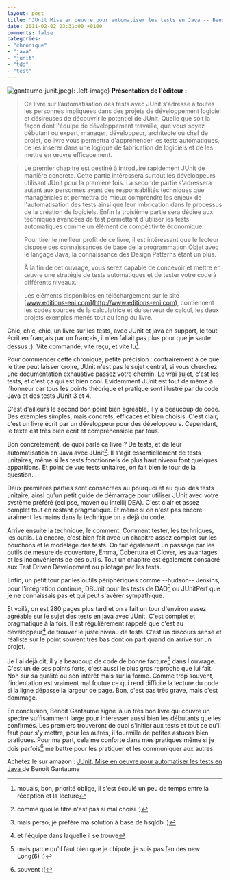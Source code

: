 ```yaml
---
layout: post
title: "JUnit Mise en oeuvre pour automatiser les tests en Java -- Benoit Gantaume"
date: 2011-02-02 23:31:00 +0100
comments: false
categories: 
- "chronique"
- "java"
- "junit"
- "tdd"
- "test"
---
```

![gantaume-junit.jpeg](https://blog.crafting-labs.fr/images/couverture/.gantaume_-_junit_s.jpg){: .left-image}
__Présentation de l'éditeur :__

> Ce livre sur l’automatisation des tests avec JUnit s'adresse à toutes les personnes impliquées dans des projets de développement logiciel et désireuses de découvrir le potentiel de JUnit. Quelle que soit la façon dont l'équipe de développement travaille, que vous soyez débutant ou expert, manager, développeur, architecte ou chef de projet, ce livre vous permettra d'appréhender les tests automatiques, de les insérer dans une logique de fabrication de logiciels et de les mettre en œuvre efficacement.

> Le premier chapitre est destiné à introduire rapidement JUnit de manière concrète. Cette partie intéressera surtout les développeurs utilisant JUnit pour la première fois. La seconde partie s'adressera autant aux personnes ayant des responsabilités techniques que managériales et permettra de mieux comprendre les enjeux de l'automatisation des tests ainsi que leur imbrication dans le processus de la création de logiciels. Enfin la troisième partie sera dédiée aux techniques avancées de test permettant d'utiliser les tests automatiques comme un élément de compétitivité économique.
>
> Pour tirer le meilleur profit de ce livre, il est intéressant que le lecteur dispose des connaissances de base de la programmation Objet avec le langage Java, la connaissance des Design Patterns étant un plus.
>
> À la fin de cet ouvrage, vous serez capable de concevoir et mettre en œuvre une stratégie de tests automatiques et de tester votre code à différents niveaux.

> Les éléments disponibles en téléchargement sur le site [www.editions-eni.com](http://www.editions-eni.com), contiennent les codes sources de la calculatrice et du serveur de calcul, les deux projets exemples menés tout au long du livre.



Chic, chic, chic, un livre sur les tests, avec JUnit et java en support, le tout écrit en français par un français, il n'en fallait pas plus pour que je saute dessus :). Vite commandé, vite reçu, et vite lu[^1].

Pour commencer cette chronique, petite précision : contrairement à ce que le titre peut laisser croire, JUnit n'est pas le sujet central, si vous cherchez une documentation exhaustive passez votre chemin. Le vrai sujet, c'est les tests, et c'est ça qui est bien cool. Évidemment JUnit est tout de même à l'honneur car tous les points théorique et pratique sont illustré par du code Java et des tests JUnit 3 et 4. 

C'est d'ailleurs le second bon point bien agréable, il y a beaucoup de code. Des exemples simples, mais concrets, efficaces et bien choisis. C'est clair, c'est un livre écrit par un développeur pour des développeurs. Cependant, le texte est très bien écrit et compréhensible par tous.

Bon concrètement, de quoi parle ce livre ? De tests, et de leur automatisation en Java avec JUnit[^2].
Il s'agit essentiellement de tests unitaires, même si les tests fonctionnels de plus haut niveau font quelques apparitions. Et point de vue tests unitaires, on fait bien le tour de la question.

Deux premières parties sont consacrées au pourquoi et au quoi des tests unitaire, ainsi qu'un petit guide de démarrage pour utiliser JUnit avec votre système préféré (eclipse, maven ou intellij'DEA). C'est clair et assez complet tout en restant pragmatique. Et même si on n'est pas encore vraiment les mains dans la technique on a déjà du code.

Arrive ensuite la technique, le comment. Comment tester, les techniques, les outils. Là encore, c'est bien fait avec un chapitre assez complet sur les bouchons et le modelage des tests. On fait également un passage par les outils de mesure de couverture, Emma, Cobertura et Clover, les avantages et les inconvénients de ces outils.
Tout un chapitre est également consacré aux Test Driven Development ou pilotage par les tests.

Enfin, un petit tour par les outils périphériques comme --hudson-- Jenkins, pour l'intégration continue, DBUnit pour les tests de DAO[^3] ou JUnitPerf que je ne connaissais pas et qui peut s'avérer sympathique.

Et voilà, on est 280 pages plus tard et on a fait un tour d'environ assez agréable sur le sujet des tests en java avec JUnit. C'est complet et pragmatique à la fois. Il est régulièrement rappelé que c'est au développeur[^4] de trouver le juste niveau de tests. C'est un discours sensé et réaliste sur le point souvent très bas dont on part quand on arrive sur un projet.

Je l'ai déjà dit, il y a beaucoup de code de bonne facture[^5] dans l'ouvrage. C'est un de ses points forts, c'est aussi le plus gros reproche que lui fait. Non sur sa qualité ou son intérêt mais sur la forme. Comme trop souvent, l'indentation est vraiment mal foutue ce qui rend difficile la lecture du code si la ligne dépasse la largeur de page. Bon, c'est pas très grave, mais c'est dommage.

En conclusion, Benoit Gantaume signe là un très bon livre qui couvre un spectre suffisamment large pour intéresser aussi bien les débutants que les confirmés. Les premiers trouveront de quoi s'initier aux tests et tout ce qu'il faut pour s'y mettre, pour les autres, il fourmille de petites astuces bien pratiques. Pour ma part, cela me conforte dans mes pratiques même si je dois parfois[^6] me battre pour les pratiquer et les communiquer aux autres.






Achetez le sur amazon : [JUnit, Mise en oeuvre pour automatiser les tests en Java ](http://www.amazon.fr/gp/product/2746060612?ie=UTF8&tag=monbloamoique-21&linkCode=as2&camp=1642&creative=19458&creativeASIN=2746060612) de Benoit Gantaume



[^1]: mouais, bon, priorité oblige, il s'est écoulé un peu de temps entre la réception et la lecture
[^2]: comme quoi le titre n'est pas si mal choisi :)
[^3]: mais perso, je préfère ma solution à base de hsqldb :)
[^4]:  et l'équipe dans laquelle il se trouve
[^5]: mais parce qu'il faut bien que je chipote, je suis pas fan des new Long(6) :)
[^6]: souvent :(
